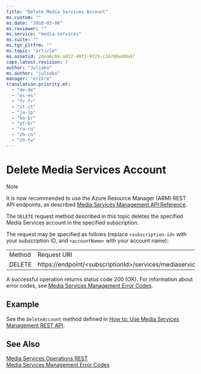 ```yaml
---
title: "Delete Media Services Account"
ms.custom: ""
ms.date: "2016-03-08"
ms.reviewer: ""
ms.service: "media-services"
ms.suite: ""
ms.tgt_pltfrm: ""
ms.topic: "article"
ms.assetid: 2dea6c04-a017-48f1-9729-c34706ed8b47
caps.latest.revision: 7
author: "Juliako"
ms.author: "juliako"
manager: "erikre"
translation.priority.mt:
  - "de-de"
  - "es-es"
  - "fr-fr"
  - "it-it"
  - "ja-jp"
  - "ko-kr"
  - "pt-br"
  - "ru-ru"
  - "zh-cn"
  - "zh-tw"
---
```

# Delete Media Services Account
> [!NOTE]
>  It is now recommended to use  the Azure Resource Manager (ARM) REST API endpoints, as described [Media Services Management API Reference](../api/media/mediaservice).  

 The `DELETE` request method described in this topic deletes the specified Media Services account in the specified subscription.  

 The request may be specified as follows (replace `<subscription-id>` with your subscription ID, and `<accountName>` with your account name):  

|||  
|-|-|  
|Method|Request URI|  
|DELETE|https://endpoint/\<subscriptionId>/services/mediaservices/Accounts/\<accountName>|  

 A successful operation returns status code 200 (OK). For information about error codes, see [Media Services Management Error Codes](../operations/media-services-management-error-codes.md).  

## Example  
 See the `DeleteAccount` method defined in [How to: Use Media Services Management REST API](../operations/how-to--use-media-services-management-rest-api.md).  

## See Also  
 [Media Services Operations REST](../operations/media-services-operations-rest.md)   
 [Media Services Management Error Codes](../operations/media-services-management-error-codes.md)
